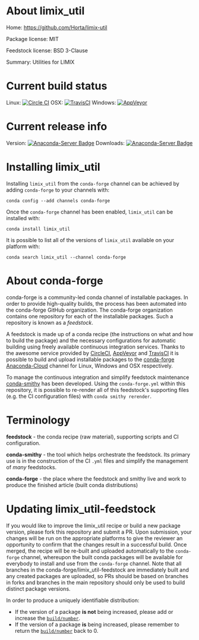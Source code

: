 About limix_util
================

Home: https://github.com/Horta/limix-util

Package license: MIT

Feedstock license: BSD 3-Clause

Summary: Utilities for LIMIX



Current build status
====================

Linux: [![Circle CI](https://circleci.com/gh/conda-forge/limix_util-feedstock.svg?style=shield)](https://circleci.com/gh/conda-forge/limix_util-feedstock)
OSX: [![TravisCI](https://travis-ci.org/conda-forge/limix_util-feedstock.svg?branch=master)](https://travis-ci.org/conda-forge/limix_util-feedstock)
Windows: [![AppVeyor](https://ci.appveyor.com/api/projects/status/github/conda-forge/limix_util-feedstock?svg=True)](https://ci.appveyor.com/project/conda-forge/limix-util-feedstock/branch/master)

Current release info
====================
Version: [![Anaconda-Server Badge](https://anaconda.org/conda-forge/limix_util/badges/version.svg)](https://anaconda.org/conda-forge/limix_util)
Downloads: [![Anaconda-Server Badge](https://anaconda.org/conda-forge/limix_util/badges/downloads.svg)](https://anaconda.org/conda-forge/limix_util)

Installing limix_util
=====================

Installing `limix_util` from the `conda-forge` channel can be achieved by adding `conda-forge` to your channels with:

```
conda config --add channels conda-forge
```

Once the `conda-forge` channel has been enabled, `limix_util` can be installed with:

```
conda install limix_util
```

It is possible to list all of the versions of `limix_util` available on your platform with:

```
conda search limix_util --channel conda-forge
```


About conda-forge
=================

conda-forge is a community-led conda channel of installable packages.
In order to provide high-quality builds, the process has been automated into the
conda-forge GitHub organization. The conda-forge organization contains one repository
for each of the installable packages. Such a repository is known as a *feedstock*.

A feedstock is made up of a conda recipe (the instructions on what and how to build
the package) and the necessary configurations for automatic building using freely
available continuous integration services. Thanks to the awesome service provided by
[CircleCI](https://circleci.com/), [AppVeyor](http://www.appveyor.com/)
and [TravisCI](https://travis-ci.org/) it is possible to build and upload installable
packages to the [conda-forge](https://anaconda.org/conda-forge)
[Anaconda-Cloud](http://docs.anaconda.org/) channel for Linux, Windows and OSX respectively.

To manage the continuous integration and simplify feedstock maintenance
[conda-smithy](http://github.com/conda-forge/conda-smithy) has been developed.
Using the ``conda-forge.yml`` within this repository, it is possible to re-render all of
this feedstock's supporting files (e.g. the CI configuration files) with ``conda smithy rerender``.


Terminology
===========

**feedstock** - the conda recipe (raw material), supporting scripts and CI configuration.

**conda-smithy** - the tool which helps orchestrate the feedstock.
                   Its primary use is in the construction of the CI ``.yml`` files
                   and simplify the management of *many* feedstocks.

**conda-forge** - the place where the feedstock and smithy live and work to
                  produce the finished article (built conda distributions)


Updating limix_util-feedstock
=============================

If you would like to improve the limix_util recipe or build a new
package version, please fork this repository and submit a PR. Upon submission,
your changes will be run on the appropriate platforms to give the reviewer an
opportunity to confirm that the changes result in a successful build. Once
merged, the recipe will be re-built and uploaded automatically to the
`conda-forge` channel, whereupon the built conda packages will be available for
everybody to install and use from the `conda-forge` channel.
Note that all branches in the conda-forge/limix_util-feedstock are
immediately built and any created packages are uploaded, so PRs should be based
on branches in forks and branches in the main repository should only be used to
build distinct package versions.

In order to produce a uniquely identifiable distribution:
 * If the version of a package **is not** being increased, please add or increase
   the [``build/number``](http://conda.pydata.org/docs/building/meta-yaml.html#build-number-and-string).
 * If the version of a package **is** being increased, please remember to return
   the [``build/number``](http://conda.pydata.org/docs/building/meta-yaml.html#build-number-and-string)
   back to 0.
